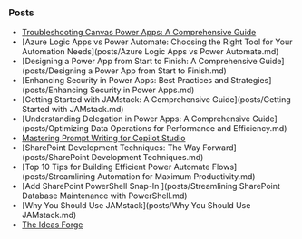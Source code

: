 
### Posts
<!-- BLOG-POSTS:START -->
- [Troubleshooting Canvas Power Apps: A Comprehensive Guide](posts/AComprehensiveGuidetoTroubleshootingCanvasPowerApps.md)
- [Azure Logic Apps vs Power Automate: Choosing the Right Tool for Your Automation Needs](posts/Azure Logic Apps vs Power Automate.md)
- [Designing a Power App from Start to Finish: A Comprehensive Guide](posts/Designing a Power App from Start to Finish.md)
- [Enhancing Security in Power Apps: Best Practices and Strategies](posts/Enhancing Security in Power Apps.md)
- [Getting Started with JAMstack: A Comprehensive Guide](posts/Getting Started with JAMstack.md)
- [Understanding Delegation in Power Apps: A Comprehensive Guide](posts/Optimizing Data Operations for Performance and Efficiency.md)
- [Mastering Prompt Writing for Copilot Studio  ](posts/PromptingForCopilotStudio.md)
- [SharePoint Development Techniques: The Way Forward](posts/SharePoint Development Techniques.md)
- [Top 10 Tips for Building Efficient Power Automate Flows](posts/Streamlining Automation for Maximum Productivity.md)
- [Add SharePoint PowerShell Snap-In ](posts/Streamlining SharePoint Database Maintenance with PowerShell.md)
- [Why You Should Use JAMstack](posts/Why You Should Use JAMstack.md)
- [The Ideas Forge  ](posts/info.md)

<!-- BLOG-POSTS:END -->

